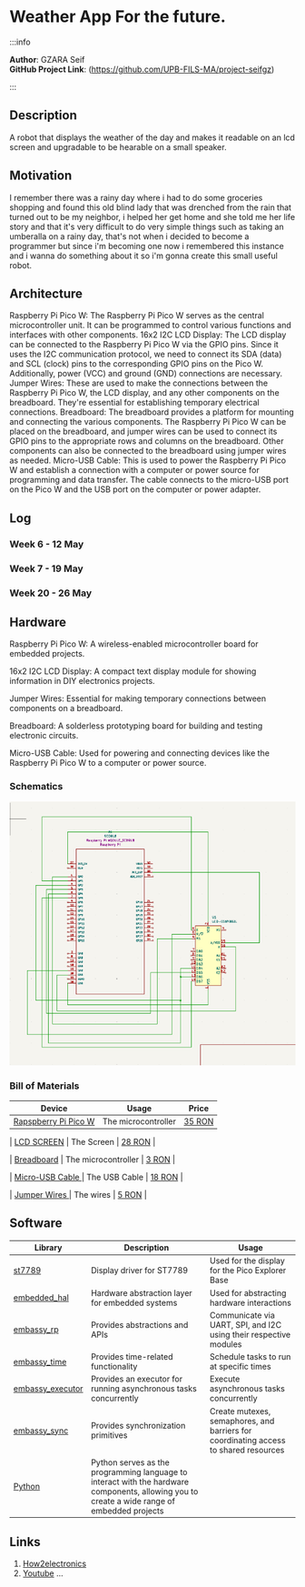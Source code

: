 # Weather App For the future.

:::info 

**Author**: GZARA Seif \
**GitHub Project Link**: (https://github.com/UPB-FILS-MA/project-seifgz)

:::

## Description

A robot that displays the weather of the day and makes it readable on an lcd screen and upgradable to be hearable on a small speaker.

## Motivation

I remember there was a rainy day where i had to do some groceries shopping and found this old blind lady that was drenched from the rain that turned out to be my neighbor, i helped her get home and she told me her life story and that it's very difficult to do very simple things such as taking an umberalla on a rainy day, that's not when i decided to become a programmer but since i'm becoming one now i remembered this instance and i wanna do something about it so i'm gonna create this small useful robot.

## Architecture 

Raspberry Pi Pico W: The Raspberry Pi Pico W serves as the central microcontroller unit. It can be programmed to control various functions and interfaces with other components.
16x2 I2C LCD Display: The LCD display can be connected to the Raspberry Pi Pico W via the GPIO pins. Since it uses the I2C communication protocol, we need to connect its SDA (data) and SCL (clock) pins to the corresponding GPIO pins on the Pico W. Additionally, power (VCC) and ground (GND) connections are necessary.
Jumper Wires: These are used to make the connections between the Raspberry Pi Pico W, the LCD display, and any other components on the breadboard. They're essential for establishing temporary electrical connections.
Breadboard: The breadboard provides a platform for mounting and connecting the various components. The Raspberry Pi Pico W can be placed on the breadboard, and jumper wires can be used to connect its GPIO pins to the appropriate rows and columns on the breadboard. Other components can also be connected to the breadboard using jumper wires as needed.
Micro-USB Cable: This is used to power the Raspberry Pi Pico W and establish a connection with a computer or power source for programming and data transfer. The cable connects to the micro-USB port on the Pico W and the USB port on the computer or power adapter.

## Log

<!-- write every week your progress here -->

### Week 6 - 12 May

### Week 7 - 19 May

### Week 20 - 26 May

## Hardware

Raspberry Pi Pico W: A wireless-enabled microcontroller board for embedded projects.

16x2 I2C LCD Display: A compact text display module for showing information in DIY electronics projects.

Jumper Wires: Essential for making temporary connections between components on a breadboard.

Breadboard: A solderless prototyping board for building and testing electronic circuits.

Micro-USB Cable: Used for powering and connecting devices like the Raspberry Pi Pico W to a computer or power source.

### Schematics

![KiCad](KiCAD.png)

### Bill of Materials

<!-- Fill out this table with all the hardware components that you might need.

The format is 
```
| [Device](link://to/device) | This is used ... | [price](link://to/store) |

```

-->

| Device | Usage | Price |
|--------|--------|-------|
| [Rapspberry Pi Pico W](https://www.raspberrypi.com/documentation/microcontrollers/raspberry-pi-pico.html) | The microcontroller | [35 RON](https://www.optimusdigital.ro/en/raspberry-pi-boards/12394-raspberry-pi-pico-w.html) |

| [LCD SCREEN](https://cleste.ro/ecran-lcd-1602-iic-i2c.html?utm_medium=GoogleAds&utm_campaign=&utm_source=&gad_source=1&gclid=Cj0KCQjwir2xBhC_ARIsAMTXk84gnt7kedeHZoojkhaEFgfC5FckUBmY7FJZONkuk1zFoACiWBMxrTEaAkoAEALw_wcB) | The Screen | [28 RON](https://cleste.ro/ecran-lcd-1602-iic-i2c.html?utm_medium=GoogleAds&utm_campaign=&utm_source=&gad_source=1&gclid=Cj0KCQjwir2xBhC_ARIsAMTXk84gnt7kedeHZoojkhaEFgfC5FckUBmY7FJZONkuk1zFoACiWBMxrTEaAkoAEALw_wcB) |

| [Breadboard](https://cleste.ro/breadboard-400-puncte.html?gad_source=1&gclid=Cj0KCQjwir2xBhC_ARIsAMTXk85FFCbq9EuD_029Or_Gg659DUnbj0Owr4K_b9maB8LJiks2TIHooaUaAkohEALw_wcB) | The microcontroller | [3 RON](https://cleste.ro/breadboard-400-puncte.html?gad_source=1&gclid=Cj0KCQjwir2xBhC_ARIsAMTXk85FFCbq9EuD_029Or_Gg659DUnbj0Owr4K_b9maB8LJiks2TIHooaUaAkohEALw_wcB) |

| [Micro-USB Cable ](https://www.f64.ro/cablu-baseus-cafule-usb-micro-usb-2-4a-0-5m-gri-negru/p?gad_source=1&gclid=Cj0KCQjwir2xBhC_ARIsAMTXk86fA0iMZKq-Vf69DcwjFG-B384hStRKYSYWuRUMVEpTIEH5wtDNm7gaAudPEALw_wcB) | The USB Cable | [18 RON](https://www.f64.ro/cablu-baseus-cafule-usb-micro-usb-2-4a-0-5m-gri-negru/p?gad_source=1&gclid=Cj0KCQjwir2xBhC_ARIsAMTXk86fA0iMZKq-Vf69DcwjFG-B384hStRKYSYWuRUMVEpTIEH5wtDNm7gaAudPEALw_wcB) |

| [Jumper Wires ](https://www.distrelec.ro/ro/jumper-wire-male-to-female-10-st-150-mm-multicoloured-rnd-rnd-255-00013/p/30115111?cq_src=google_ads&cq_cmp=18923290032&cq_con=&cq_term=&cq_med=pla&cq_plac=&cq_net=x&cq_pos=&cq_plt=gp&gad_source=1&gclid=Cj0KCQjwltKxBhDMARIsAG8KnqVSr-nvPIsdO7amnvvvBrSmOIXRjgAia9qHVP2dNyW8QDwB6g-IvwYaAt5EEALw_wcB&gclsrc=aw.ds) | The wires | [5 RON](https://www.distrelec.ro/ro/jumper-wire-male-to-female-10-st-150-mm-multicoloured-rnd-rnd-255-00013/p/30115111?cq_src=google_ads&cq_cmp=18923290032&cq_con=&cq_term=&cq_med=pla&cq_plac=&cq_net=x&cq_pos=&cq_plt=gp&gad_source=1&gclid=Cj0KCQjwltKxBhDMARIsAG8KnqVSr-nvPIsdO7amnvvvBrSmOIXRjgAia9qHVP2dNyW8QDwB6g-IvwYaAt5EEALw_wcB&gclsrc=aw.ds) |

## Software

| Library | Description | Usage |
|---------|-------------|-------|
| [st7789](https://github.com/almindor/st7789) | Display driver for ST7789 | Used for the display for the Pico Explorer Base |
| [embedded_hal](https://github.com/embassy-rs/embassy) | Hardware abstraction layer for embedded systems | Used for abstracting hardware interactions |
| [embassy_rp](https://github.com/embassy-rs/embassy) | Provides abstractions and APIs|  Communicate via UART, SPI, and I2C using their respective modules |
| [embassy_time](https://github.com/embassy-rs/embassy) | Provides time-related functionality | Schedule tasks to run at specific times |
| [embassy_executor](https://github.com/embassy-rs/embassy) | Provides an executor for running asynchronous tasks concurrently | Execute asynchronous tasks concurrently  |
| [embassy_sync](https://github.com/embassy-rs/embassy) |Provides synchronization primitives | Create mutexes, semaphores, and barriers for coordinating access to shared resources |
| [Python](https://github.com/python) |Python serves as the programming language to interact with the hardware components, allowing you to create a wide range of embedded projects|

## Links

<!-- Add a few links that inspired you and that you think you will use for your project -->

1. [How2electronics](https://how2electronics.com/raspberry-pi-pico-w-iot-weather-station-openweathermap/)
2. [Youtube](https://youtu.be/3q807OdvtH0?si=4Sr_54eqjX7ew_TJ)
...
